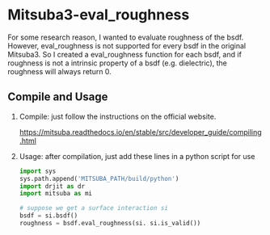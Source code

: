 # Mitsuba3-eval_roughness

For some research reason, I wanted to evaluate roughness of the bsdf. However, eval_roughness is not supported for every bsdf in the original Mitsuba3. So I created a eval_roughness function for each bsdf, and if roughness is not a intrinsic property of a bsdf (e.g. dielectric), the roughness will always return 0.

## Compile and Usage

1. Compile: just follow the instructions on the official website.

   https://mitsuba.readthedocs.io/en/stable/src/developer_guide/compiling.html

2. Usage: after compilation, just add these lines in a python script for use

   ```python
   import sys
   sys.path.append('MITSUBA_PATH/build/python')
   import drjit as dr
   import mitsuba as mi
   
   # suppose we get a surface interaction si
   bsdf = si.bsdf()
   roughness = bsdf.eval_roughness(si. si.is_valid())
   ```